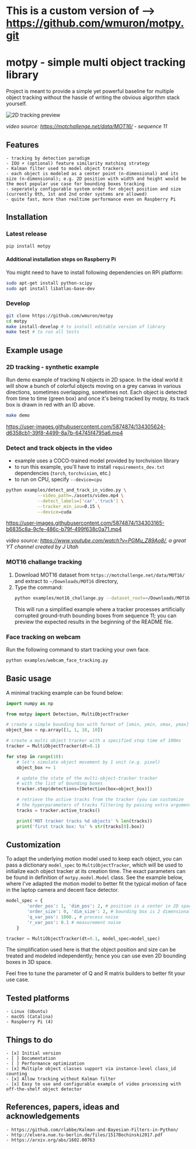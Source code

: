 # This is a custom version of --> https://github.com/wmuron/motpy.git

# motpy - simple multi object tracking library



Project is meant to provide a simple yet powerful baseline for multiple object tracking without the hassle of writing the obvious algorithm stack yourself.

![2D tracking preview](assets/mot16_challange.gif)

_video source: <https://motchallenge.net/data/MOT16/> - sequence 11_


## Features

    - tracking by detection paradigm
    - IOU + (optional) feature similarity matching strategy
    - Kalman filter used to model object trackers
    - each object is modeled as a center point (n-dimensional) and its size (n-dimensional); e.g. 2D position with width and height would be the most popular use case for bounding boxes tracking
    - seperately configurable system order for object position and size (currently 0th, 1st and 2nd order systems are allowed)
    - quite fast, more than realtime performance even on Raspberry Pi

## Installation

### Latest release

```bash
pip install motpy
```

#### Additional installation steps on Raspberry Pi

You might need to have to install following dependencies on RPi platform:

```bash
sudo apt-get install python-scipy
sudo apt install libatlas-base-dev
```

### Develop

```bash
git clone https://github.com/wmuron/motpy
cd motpy 
make install-develop # to install editable version of library
make test # to run all tests
```

## Example usage

### 2D tracking - synthetic example

Run demo example of tracking N objects in 2D space. In the ideal world it will show a bunch of colorful objects moving on a grey canvas in various directions, sometimes overlapping, sometimes not. Each object is detected from time to time (green box) and once it's being tracked by motpy, its track box is drawn in red with an ID above.

```bash
make demo
```

<https://user-images.githubusercontent.com/5874874/134305624-d6358cb1-39f8-4499-8a7b-64745f4795a6.mp4>

### Detect and track objects in the video

-   example uses a COCO-trained model provided by torchvision library
-   to run this example, you'll have to install `requirements_dev.txt` dependencies (`torch`, `torchvision`, etc.)
-   to run on CPU, specify `--device=cpu` 

```bash
python examples/detect_and_track_in_video.py \
            --video_path=./assets/video.mp4 \
            --detect_labels=['car','truck'] \
            --tracker_min_iou=0.15 \
            --device=cuda
```

<https://user-images.githubusercontent.com/5874874/134303165-b6835c8a-9cfe-486c-b79f-499f638c0a71.mp4>

_video source: <https://www.youtube.com/watch?v=PGMu_Z89Ao8/>, a great YT channel created by J Utah_

### MOT16 challange tracking

1.  Download MOT16 dataset from `https://motchallenge.net/data/MOT16/` and extract to `~/Downloads/MOT16` directory,
2.  Type the command: 
    ```bash
    python examples/mot16_challange.py --dataset_root=~/Downloads/MOT16 --seq_id=11
    ```
    This will run a simplified example where a tracker processes artificially corrupted ground-truth bounding boxes from sequence 11; you can preview the expected results in the beginning of the README file.

### Face tracking on webcam

Run the following command to start tracking your own face.

```bash
python examples/webcam_face_tracking.py
```

## Basic usage

A minimal tracking example can be found below:

```python
import numpy as np

from motpy import Detection, MultiObjectTracker

# create a simple bounding box with format of [xmin, ymin, xmax, ymax]
object_box = np.array([1, 1, 10, 10])

# create a multi object tracker with a specified step time of 100ms
tracker = MultiObjectTracker(dt=0.1)

for step in range(10):
    # let's simulate object movement by 1 unit (e.g. pixel)
    object_box += 1

    # update the state of the multi-object-tracker tracker
    # with the list of bounding boxes
    tracker.step(detections=[Detection(box=object_box)])

    # retrieve the active tracks from the tracker (you can customize
    # the hyperparameters of tracks filtering by passing extra arguments)
    tracks = tracker.active_tracks()

    print('MOT tracker tracks %d objects' % len(tracks))
    print('first track box: %s' % str(tracks[0].box))

```

## Customization

To adapt the underlying motion model used to keep each object, you can pass a dictionary `model_spec` to `MultiObjectTracker`, which will be used to initialize each object tracker at its creation time. The exact parameters can be found in definition of `motpy.model.Model` class. 
See the example below, where I've adapted the motion model to better fit the typical motion of face in the laptop camera and decent face detector.

```python
model_spec = {
        'order_pos': 1, 'dim_pos': 2, # position is a center in 2D space; under constant velocity model
        'order_size': 0, 'dim_size': 2, # bounding box is 2 dimensional; under constant velocity model
        'q_var_pos': 1000., # process noise
        'r_var_pos': 0.1 # measurement noise
    }

tracker = MultiObjectTracker(dt=0.1, model_spec=model_spec)
```

The simplification used here is that the object position and size can be treated and modeled independently; hence you can use even 2D bounding boxes in 3D space.

Feel free to tune the parameter of Q and R matrix builders to better fit your use case.

## Tested platforms

    - Linux (Ubuntu)
    - macOS (Catalina)
    - Raspberry Pi (4)

## Things to do

    - [x] Initial version
    - [ ] Documentation
    - [ ] Performance optimization
    - [x] Multiple object classes support via instance-level class_id counting
    - [x] Allow tracking without Kalman filter
    - [x] Easy to use and configurable example of video processing with off-the-shelf object detector

## References, papers, ideas and acknowledgements

    - https://github.com/rlabbe/Kalman-and-Bayesian-Filters-in-Python/
    - http://elvera.nue.tu-berlin.de/files/1517Bochinski2017.pdf
    - https://arxiv.org/abs/1602.00763
